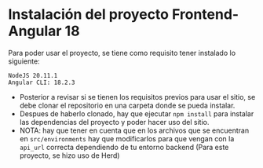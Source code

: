 # Instalación del proyecto Frontend-Angular 18
Para poder usar el proyecto, se tiene como requisito tener instalado lo siguiente:

    NodeJS 20.11.1
    Angular CLI: 18.2.3

- Posterior a revisar si se tienen los requisitos previos para usar el sitio, se debe clonar el repositorio en una carpeta donde se pueda instalar.
- Despues de haberlo clonado, hay que ejecutar `npm install` para instalar las dependencias del proyecto y poder hacer uso del sitio.
- NOTA: hay que tener en cuenta que en los archivos que se encuentran en `src/environments` hay que modificarlos para que vengan con la `api_url` correcta dependiendo de tu entorno backend (Para este proyecto, se hizo uso de Herd)
